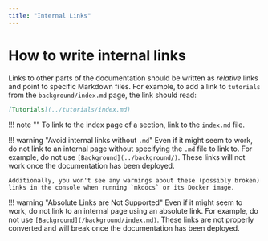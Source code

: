 ```yaml
---
title: "Internal Links"
---
```

# How to write internal links
Links to other parts of the documentation should be written as _relative_ links and point to specific Markdown files. For example, to add a link to `tutorials` from the `background/index.md` page, the link should read:

```markdown
[Tutorials](../tutorials/index.md)
```

!!! note ""
    To link to the index page of a section, link to the `index.md` file.

!!! warning "Avoid internal links without `.md`"
    Even if it might seem to work, do not link to an internal page without specifying the `.md` file to link to. For example, do not use `[Background](../background/)`. These links will not work once the documentation has been deployed.

    Additionally, you won't see any warnings about these (possibly broken) links in the console when running `mkdocs` or its Docker image.

!!! warning "Absolute Links are Not Supported"
    Even if it might seem to work, do not link to an internal page using an absolute link. For example, do not use `[Background](/background/index.md)`. These links are not properly converted and will break once the documentation has been deployed.
